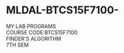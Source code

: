 # MLDAL-BTCS15F7100-
MY LAB PROGRAMS </br>
COURSE CODE:BTCS15F7100</br>
FINDER'S ALGORITHM</br>
7TH SEM
